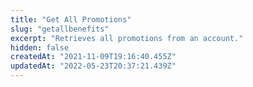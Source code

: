 ```yaml
---
title: "Get All Promotions"
slug: "getallbenefits"
excerpt: "Retrieves all promotions from an account."
hidden: false
createdAt: "2021-11-09T19:16:40.455Z"
updatedAt: "2022-05-23T20:37:21.439Z"
---
```

